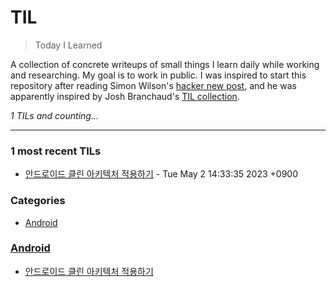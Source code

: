 # TIL
> Today I Learned

A collection of concrete writeups of small things I learn daily while working
and researching. My goal is to work in public. I was inspired to start this
repository after reading Simon Wilson's [hacker new post][1], and he was
apparently inspired by Josh Branchaud's [TIL collection][2].


_1 TILs and counting..._

---

### 1 most recent TILs

- [안드로이드 클린 아키텍처 적용하기](Android/android-dagger-to-hilt-custom.md) - Tue May 2 14:33:35 2023 +0900

### Categories

- [Android](#Android)

### [Android](#Android)
- [안드로이드 클린 아키텍처 적용하기](Android/android-dagger-to-hilt-custom.md)

[1]: https://simonwillison.net/2020/Apr/20/self-rewriting-readme/
[2]: https://github.com/jbranchaud/til

